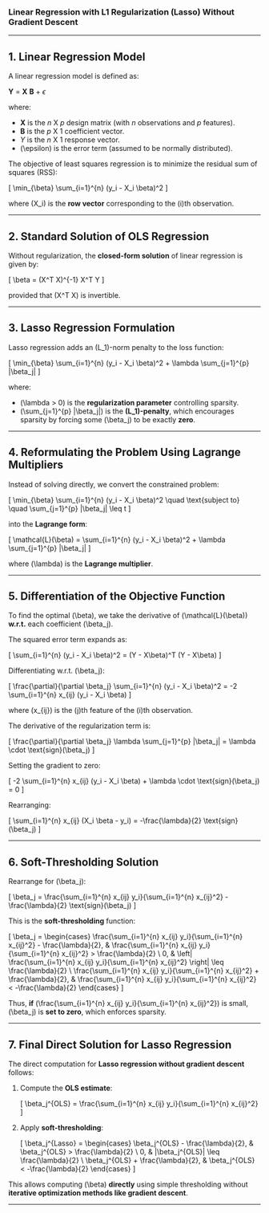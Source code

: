 ### **Linear Regression with L1 Regularization (Lasso) Without Gradient Descent**  
---

## **1. Linear Regression Model**  

A linear regression model is defined as:  

**Y** = **X** **B** + $\epsilon$

where:  
- **X** is the *n* X *p* design matrix (with *n* observations and *p* features).  
- **B** is the *p* X 1 coefficient vector.  
- *Y* is the *n* X 1 response vector.  
- \(\epsilon\) is the error term (assumed to be normally distributed).  

The objective of least squares regression is to minimize the residual sum of squares (RSS):

\[
\min_{\beta} \sum_{i=1}^{n} (y_i - X_i \beta)^2
\]

where \(X_i\) is the **row vector** corresponding to the \(i\)th observation.

---

## **2. Standard Solution of OLS Regression**  

Without regularization, the **closed-form solution** of linear regression is given by:

\[
\beta = (X^T X)^{-1} X^T Y
\]

provided that \(X^T X\) is invertible.

---

## **3. Lasso Regression Formulation**  

Lasso regression adds an \(L_1\)-norm penalty to the loss function:

\[
\min_{\beta} \sum_{i=1}^{n} (y_i - X_i \beta)^2 + \lambda \sum_{j=1}^{p} |\beta_j|
\]

where:  
- \(\lambda > 0\) is the **regularization parameter** controlling sparsity.  
- \(\sum_{j=1}^{p} |\beta_j|\) is the **\(L_1\)-penalty**, which encourages sparsity by forcing some \(\beta_j\) to be exactly **zero**.

---

## **4. Reformulating the Problem Using Lagrange Multipliers**  

Instead of solving directly, we convert the constrained problem:

\[
\min_{\beta} \sum_{i=1}^{n} (y_i - X_i \beta)^2 \quad \text{subject to} \quad \sum_{j=1}^{p} |\beta_j| \leq t
\]

into the **Lagrange form**:

\[
\mathcal{L}(\beta) = \sum_{i=1}^{n} (y_i - X_i \beta)^2 + \lambda \sum_{j=1}^{p} |\beta_j|
\]

where \(\lambda\) is the **Lagrange multiplier**.

---

## **5. Differentiation of the Objective Function**  

To find the optimal \(\beta\), we take the derivative of \(\mathcal{L}(\beta)\) **w.r.t.** each coefficient \(\beta_j\).  

The squared error term expands as:

\[
\sum_{i=1}^{n} (y_i - X_i \beta)^2 = (Y - X\beta)^T (Y - X\beta)
\]

Differentiating w.r.t. \(\beta_j\):

\[
\frac{\partial}{\partial \beta_j} \sum_{i=1}^{n} (y_i - X_i \beta)^2 = -2 \sum_{i=1}^{n} x_{ij} (y_i - X_i \beta)
\]

where \(x_{ij}\) is the \(j\)th feature of the \(i\)th observation.

The derivative of the regularization term is:

\[
\frac{\partial}{\partial \beta_j} \lambda \sum_{j=1}^{p} |\beta_j| = \lambda \cdot \text{sign}(\beta_j)
\]

Setting the gradient to zero:

\[
-2 \sum_{i=1}^{n} x_{ij} (y_i - X_i \beta) + \lambda \cdot \text{sign}(\beta_j) = 0
\]

Rearranging:

\[
\sum_{i=1}^{n} x_{ij} (X_i \beta - y_i) = -\frac{\lambda}{2} \text{sign}(\beta_j)
\]

---

## **6. Soft-Thresholding Solution**  

Rearrange for \(\beta_j\):

\[
\beta_j = \frac{\sum_{i=1}^{n} x_{ij} y_i}{\sum_{i=1}^{n} x_{ij}^2} - \frac{\lambda}{2} \text{sign}(\beta_j)
\]

This is the **soft-thresholding** function:

\[
\beta_j =
\begin{cases}
\frac{\sum_{i=1}^{n} x_{ij} y_i}{\sum_{i=1}^{n} x_{ij}^2} - \frac{\lambda}{2}, & \frac{\sum_{i=1}^{n} x_{ij} y_i}{\sum_{i=1}^{n} x_{ij}^2} > \frac{\lambda}{2} \\
0, & \left| \frac{\sum_{i=1}^{n} x_{ij} y_i}{\sum_{i=1}^{n} x_{ij}^2} \right| \leq \frac{\lambda}{2} \\
\frac{\sum_{i=1}^{n} x_{ij} y_i}{\sum_{i=1}^{n} x_{ij}^2} + \frac{\lambda}{2}, & \frac{\sum_{i=1}^{n} x_{ij} y_i}{\sum_{i=1}^{n} x_{ij}^2} < -\frac{\lambda}{2}
\end{cases}
\]

Thus, **if** \(\frac{\sum_{i=1}^{n} x_{ij} y_i}{\sum_{i=1}^{n} x_{ij}^2}\) is small, \(\beta_j\) is **set to zero**, which enforces sparsity.

---

## **7. Final Direct Solution for Lasso Regression**  

The direct computation for **Lasso regression without gradient descent** follows:

1. Compute the **OLS estimate**:

   \[
   \beta_j^{OLS} = \frac{\sum_{i=1}^{n} x_{ij} y_i}{\sum_{i=1}^{n} x_{ij}^2}
   \]

2. Apply **soft-thresholding**:

   \[
   \beta_j^{Lasso} =
   \begin{cases}
   \beta_j^{OLS} - \frac{\lambda}{2}, & \beta_j^{OLS} > \frac{\lambda}{2} \\
   0, & |\beta_j^{OLS}| \leq \frac{\lambda}{2} \\
   \beta_j^{OLS} + \frac{\lambda}{2}, & \beta_j^{OLS} < -\frac{\lambda}{2}
   \end{cases}
   \]

This allows computing \(\beta\) **directly** using simple thresholding without **iterative optimization methods like gradient descent**.

---
